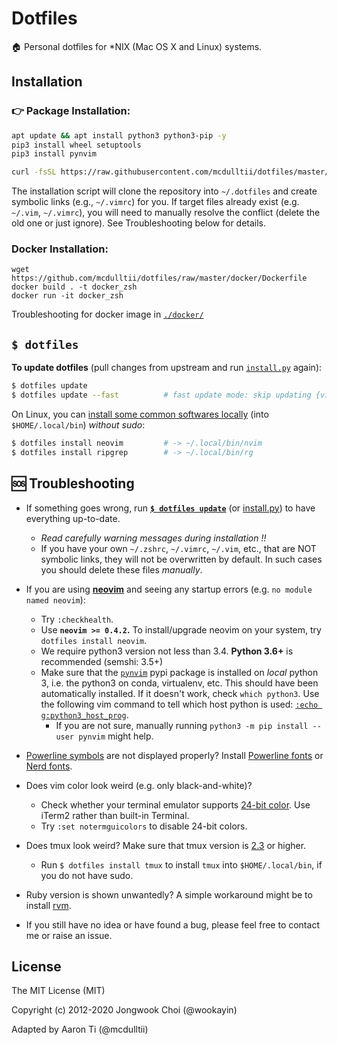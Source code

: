 Dotfiles
========

🏠 Personal dotfiles for \*NIX (Mac OS X and Linux) systems.

Installation
------------

### 👉 Package Installation:

```bash
apt update && apt install python3 python3-pip -y
pip3 install wheel setuptools
pip3 install pynvim

curl -fsSL https://raw.githubusercontent.com/mcdulltii/dotfiles/master/etc/install | bash
```

The installation script will clone the repository into `~/.dotfiles` and create symbolic links (e.g., `~/.vimrc`) for you.
If target files already exist (e.g. `~/.vim`, `~/.vimrc`), you will need to manually resolve the conflict (delete the old one or just ignore). See Troubleshooting below for details.

### Docker Installation:

```
wget https://github.com/mcdulltii/dotfiles/raw/master/docker/Dockerfile
docker build . -t docker_zsh
docker run -it docker_zsh
```

Troubleshooting for docker image in [`./docker/`](./docker/README.md)

`$ dotfiles`
------------

**To update dotfiles** (pull changes from upstream and run [`install.py`][install.py] again):

```bash
$ dotfiles update
$ dotfiles update --fast          # fast update mode: skip updating {vim,zsh} plugins
```

On Linux, you can [install some common softwares locally][linux-locals.sh] (into `$HOME/.local/bin`) *without sudo*:

```bash
$ dotfiles install neovim         # -> ~/.local/bin/nvim
$ dotfiles install ripgrep        # -> ~/.local/bin/rg
```


🆘 Troubleshooting
------------------

* If something goes wrong, run **[`$ dotfiles update`][dotfiles-update]** (or [install.py]) to have everything up-to-date.
    * *Read carefully warning messages during installation !!*
    * If you have your own `~/.zshrc`, `~/.vimrc`, `~/.vim`, etc., that are NOT symbolic links,
      they will not be overwritten by default.
      In such cases you should delete these files *manually*.

* If you are using [**neovim**][neovim] and seeing any startup errors (e.g. `no module named neovim`):
    * Try `:checkhealth`.
    * Use **`neovim >= 0.4.2`.**
      To install/upgrade neovim on your system, try `dotfiles install neovim`.
    * We require python3 version not less than 3.4.  **Python 3.6+** is recommended (semshi: 3.5+)
    * Make sure that the [`pynvim`](https://pypi.python.org/pypi/pynvim/) pypi package is installed on *local* python 3,
      i.e. the python3 on conda, virtualenv, etc.
      This should have been automatically installed.
      If it doesn't work, check `which python3`. Use the following vim command to tell which host python is used:
          [`:echo g:python3_host_prog`](https://github.com/wookayin/dotfiles/blob/master/nvim/init.vim).
      * If you are not sure, manually running `python3 -m pip install --user pynvim` might help.

* [Powerline symbols](https://github.com/powerline/powerline#screenshots) are not displayed properly?
  Install [Powerline fonts](https://github.com/powerline/fonts) or
  [Nerd fonts](https://github.com/ryanoasis/nerd-fonts).
* Does vim color look weird (e.g. only black-and-white)?
  * Check whether your terminal emulator supports [24-bit color](https://github.com/wookayin/dotfiles/pull/9). Use iTerm2 rather than built-in Terminal.
  * Try `:set notermguicolors` to disable 24-bit colors.
* Does tmux look weird? Make sure that tmux version is [2.3](etc/ubuntu-setup.sh) or higher.
    * Run `$ dotfiles install tmux` to install `tmux` into `$HOME/.local/bin`, if you do not have sudo.
* Ruby version is shown unwantedly? A simple workaround might be to install [rvm](https://rvm.io/).
* If you still have no idea or have found a bug, please feel free to contact me or raise an issue.


[neovim]: https://github.com/neovim/neovim
[dotfiles-update]: https://github.com/wookayin/dotfiles/blob/master/bin/dotfiles
[linux-locals.sh]: https://github.com/wookayin/dotfiles/blob/master/etc/linux-locals.sh
[install.py]: https://github.com/wookayin/dotfiles/blob/master/install.py


License
-------

The MIT License (MIT)

Copyright (c) 2012-2020 Jongwook Choi (@wookayin)

Adapted by Aaron Ti (@mcdulltii)
